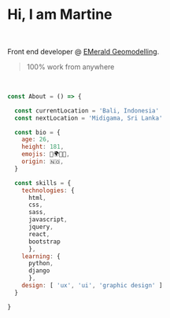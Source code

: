 # Hi, I am Martine 

&nbsp;

Front end developer @ [EMerald Geomodelling](https://www.emerald-geomodelling.com/).

> 100% work from anywhere

&nbsp;

```js
const About = () => {

  const currentLocation = 'Bali, Indonesia'
  const nextLocation = 'Midigama, Sri Lanka'

  const bio = {
    age: 26,
    height: 181, 
    emojis: 🦋🌍🌈🌴,
    origin: 🇳🇴,
  }

  const skills = {
    technologies: {
      html, 
      css, 
      sass, 
      javascript, 
      jquery, 
      react, 
      bootstrap 
      },
    learning: {
      python, 
      django
      },
    design: [ 'ux', 'ui', 'graphic design' ] 
  }

}
```






<!--
**martineho/martineho** is a ✨ _special_ ✨ repository because its `README.md` (this file) appears on your GitHub profile.

Here are some ideas to get you started:

- 🔭 I’m currently working on ...
- 🌱 I’m currently learning ...
- 👯 I’m looking to collaborate on ...
- 🤔 I’m looking for help with ...
- 💬 Ask me about ...
- 📫 How to reach me: ...
- 😄 Pronouns: ...
- ⚡ Fun fact: ...
-->
